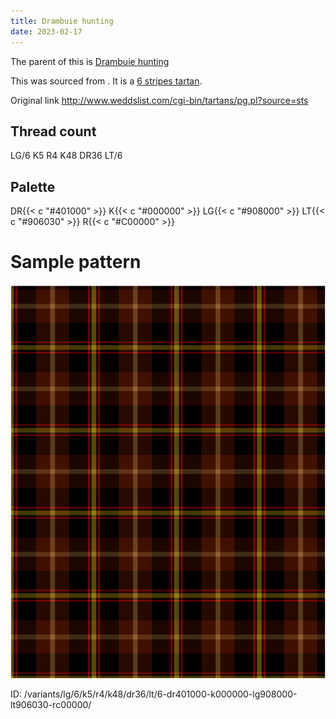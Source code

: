 ```yaml
---
title: Drambuie hunting
date: 2023-02-17
---
```

The parent of this is [Drambuie hunting](/tartans/lg/6/k5/r4/k48/dr36/lt/6/)


This was sourced from <no value>.  It is a [6 stripes tartan](/stripes/stripes6/).

Original link http://www.weddslist.com/cgi-bin/tartans/pg.pl?source=sts

## Thread count
LG/6 K5 R4 K48 DR36 LT/6

## Palette
DR{{< c "#401000" >}} K{{< c "#000000" >}} LG{{< c "#908000" >}} LT{{< c "#906030" >}} R{{< c "#C00000" >}}

# Sample pattern

![Tartan detail](tartan.png "LG/6 K5 R4 K48 DR36 LT/6 tartan")

ID: /variants/lg/6/k5/r4/k48/dr36/lt/6-dr401000-k000000-lg908000-lt906030-rc00000/